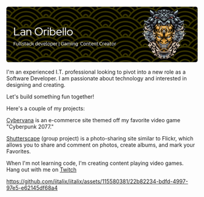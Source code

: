 ![Header](./github-header-image.png)

I'm an experienced I.T. professional looking to pivot into
a new role as a Software Developer. I am passionate about
technology and interested in designing and creating.

Let's build something fun together!

Here's a couple of my projects:

  [Cybervana](https://cybervana.onrender.com) is an e-commerce site
  themed off my favorite video game "Cyberpunk 2077."
  
  [Shutterscape](https://shutterscape.onrender.com) (group project) is
  a photo-sharing site similar to Flickr, which allows you to share and
  comment on photos, create albums, and mark your Favorites.

When I'm not learning code, I'm creating content playing video games.
Hang out with me on [Twitch](https://www.twitch.tv/iitalix)

https://github.com/iitalix/iitalix/assets/115580381/22b82234-bdfd-4997-97e5-e62145df68a4



<!--
**iitalix/iitalix** is a ✨ _special_ ✨ repository because its `README.md` (this file) appears on your GitHub profile.

Here are some ideas to get you started:

- 🔭 I’m currently working on ...
- 🌱 I’m currently learning ...
- 👯 I’m looking to collaborate on ...
- 🤔 I’m looking for help with ...
- 💬 Ask me about ...
- 📫 How to reach me: ...
- 😄 Pronouns: ...
- ⚡ Fun fact: ...
-->
